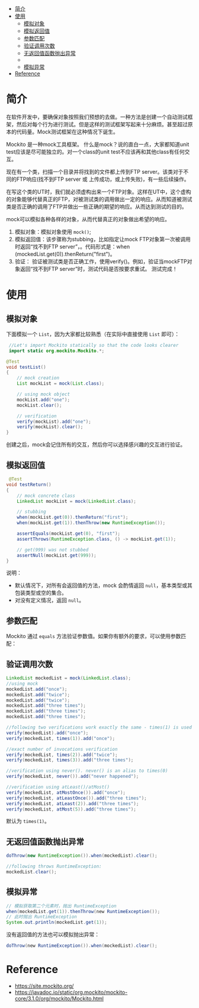 - [简介](#%e7%ae%80%e4%bb%8b)
- [使用](#%e4%bd%bf%e7%94%a8)
  - [模拟对象](#%e6%a8%a1%e6%8b%9f%e5%af%b9%e8%b1%a1)
  - [模拟返回值](#%e6%a8%a1%e6%8b%9f%e8%bf%94%e5%9b%9e%e5%80%bc)
  - [参数匹配](#%e5%8f%82%e6%95%b0%e5%8c%b9%e9%85%8d)
  - [验证调用次数](#%e9%aa%8c%e8%af%81%e8%b0%83%e7%94%a8%e6%ac%a1%e6%95%b0)
  - [无返回值函数抛出异常](#%e6%97%a0%e8%bf%94%e5%9b%9e%e5%80%bc%e5%87%bd%e6%95%b0%e6%8a%9b%e5%87%ba%e5%bc%82%e5%b8%b8)
  - [](#)
  - [模拟异常](#%e6%a8%a1%e6%8b%9f%e5%bc%82%e5%b8%b8)
- [Reference](#reference)
# 简介
在软件开发中，要确保对象按照我们预想的去做。一种方法是创建一个自动测试框架，然后对每个行为进行测试。但是这样的测试框架写起来十分麻烦。甚至超过原本的代码量。Mock测试框架在这种情况下诞生。

Mockito 是一种mock工具框架。
什么是mock？说的直白一点，大家都知道unit test应该是尽可能独立的。对一个class的unit test不应该再和其他class有任何交互。

现在有一个类，扫描一个目录并将找到的文件都上传到FTP server。该类对于不同的FTP响应(找不到FTP server 或 上传成功，或上传失败)，有一些后续操作。

在写这个类的UT时，我们就必须虚构出来一个FTP对象。这样在UT中，这个虚构的对象能够代替真正的FTP，对被测试类的调用做出一定的响应。从而知道被测试类是否正确的调用了FTP并做出一些正确的期望的响应。从而达到测试的目的。

mock可以模拟各种各样的对象，从而代替真正的对象做出希望的响应。
1) 模拟对象：模拟对象使用 `mock()`;
2) 模拟返回值：该步骤称为stubbing，比如指定让mock FTP对象第一次被调用时返回“找不到FTP server”，。代码形式是：when (mockedList.get(0)).thenReturn("first")。
3) 验证： 验证被测试类是否正确工作，使用verify()。例如，验证当mockFTP对象返回“找不到FTP server”时，测试代码是否按要求重试。
测试完成！

# 使用
## 模拟对象
下面模拟一个 `List`，因为大家都比较熟悉（在实际中直接使用 `List` 即可）：
```java
 //Let's import Mockito statically so that the code looks clearer
 import static org.mockito.Mockito.*;

@Test
void testList()
{
    // mock creation
    List mockList = mock(List.class);

    // using mock object
    mockList.add("one");
    mockList.clear();

    // verification
    verify(mockList).add("one");
    verify(mockList).clear();
}
```
创建之后，mock会记住所有的交互，然后你可以选择感兴趣的交互进行验证。

## 模拟返回值
```java
 @Test
void testReturn()
{
    // mock concrete class
    LinkedList mockList = mock(LinkedList.class);

    // stubbing
    when(mockList.get(0)).thenReturn("first");
    when(mockList.get(1)).thenThrow(new RuntimeException());

    assertEquals(mockList.get(0), "first");
    assertThrows(RuntimeException.class, () -> mockList.get(1));

    // get(999) was not stubbed
    assertNull(mockList.get(999));
}
```
说明：
- 默认情况下，对所有会返回值的方法，mock 会酌情返回 `null`，基本类型或其包装类型或空的集合。
- 对没有定义情况，返回 `null`。

## 参数匹配
Mockito 通过 `equals` 方法验证参数值。如果你有额外的要求，可以使用参数匹配：


## 验证调用次数
```java
LinkedList mockedList = mock(LinkedList.class);
//using mock
mockedList.add("once");
mockedList.add("twice");
mockedList.add("twice");
mockedList.add("three times");
mockedList.add("three times");
mockedList.add("three times");

//following two verifications work exactly the same - times(1) is used by default
verify(mockedList).add("once");
verify(mockedList, times(1)).add("once");

//exact number of invocations verification
verify(mockedList, times(2)).add("twice");
verify(mockedList, times(3)).add("three times");

//verification using never(). never() is an alias to times(0)
verify(mockedList, never()).add("never happened");

//verification using atLeast()/atMost()
verify(mockedList, atMostOnce()).add("once");
verify(mockedList, atLeastOnce()).add("three times");
verify(mockedList, atLeast(2)).add("three times");
verify(mockedList, atMost(5)).add("three times");
```
默认为 `times(1)`。

## 无返回值函数抛出异常
```java
doThrow(new RuntimeException()).when(mockedList).clear();

//following throws RuntimeException:
mockedList.clear();
```

## 

## 模拟异常
```java
// 模拟获取第二个元素时，抛出 RuntimeException
when(mockedList.get(1)).thenThrow(new RuntimeException());
// 此时抛出 RuntimeException
System.out.println(mockedList.get(1));
```
没有返回值的方法也可以模拟抛出异常：
```java
doThrow(new RuntimeException()).when(mockedList).clear();
```

# Reference
- https://site.mockito.org/
- https://javadoc.io/static/org.mockito/mockito-core/3.1.0/org/mockito/Mockito.html